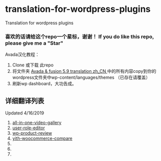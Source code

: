 # translation-for-wordpress-plugins
Translation for wordpress plugins

### 喜欢的话请给这个repo一个星标，谢谢！  If you do like this repo, please give me a "Star"

Avada汉化教程：
1. Clone 或下载 此repo
2. 将文件夹 <a href="https://github.com/yclive0925/translation-for-wordpress-plugins-zh_CN/tree/master/Avada%20%26%20fusion%205.9%20translation%20zh_CN"> Avada & fusion 5.9 translation zh_CN   </a>中的所有内容copy到你的wordpress文件夹中wp-content/languages/themes （已存在请覆盖）   
3. 刷新wp dashboard，大功告成。

## 详细翻译列表

Updated 4/16/2019
1.  <a href="https://wordpress.org/plugins/all-in-one-video-gallery"> all-in-one-video-gallery </a> 
2. <a href="https://wordpress.org/plugins/user-role-editor/"> user-role-editor </a> 
3. <a href="https://wordpress.org/plugins/wp-product-review/">  wp-product-review</a> 
4.  <a href="https://wordpress.org/plugins/yith-woocommerce-compare"> 	yith-woocommerce-compare </a> 
5.
6.
7. 
